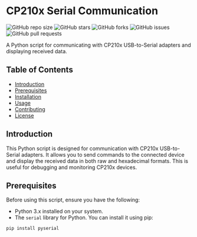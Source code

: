 # CP210x Serial Communication

![GitHub repo size](https://img.shields.io/github/repo-size/Sa1Sutariya/send_hex_to_microcontroller)
![GitHub stars](https://img.shields.io/github/stars/your-username/your-repo-name?style=social)
![GitHub forks](https://img.shields.io/github/forks/your-username/your-repo-name?style=social)
![GitHub issues](https://img.shields.io/github/commit-activity/m/Sa1Sutariya/send_hex_to_microcontroller)
![GitHub pull requests](https://img.shields.io/github/issues-pr/your-username/your-repo-name)

A Python script for communicating with CP210x USB-to-Serial adapters and displaying received data.

## Table of Contents

- [Introduction](#introduction)
- [Prerequisites](#prerequisites)
- [Installation](#installation)
- [Usage](#usage)
- [Contributing](#contributing)
- [License](#license)

## Introduction

This Python script is designed for communication with CP210x USB-to-Serial adapters. It allows you to send commands to the connected device and display the received data in both raw and hexadecimal formats. This is useful for debugging and monitoring CP210x devices.

## Prerequisites

Before using this script, ensure you have the following:

- Python 3.x installed on your system.
- The `serial` library for Python. You can install it using pip:

```bash
pip install pyserial
